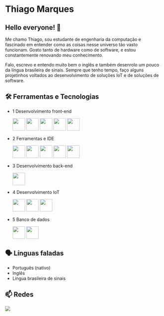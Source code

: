 <h1>Thiago Marques</h1>

## Hello everyone! 👋

Me chamo Thiago, sou estudante de engenharia da computação e fascinado em entender como as coisas nesse universo tão vasto funcionam. Gosto tanto de hardware como de software, e estou constantemente renovando meu conhecimento.

Falo, escrevo e entendo muito bem o inglês e também desenrolo um pouco da língua brasileira de sinais. Sempre que tenho tempo, faço alguns projetinhos voltados ao desenvolvimento de soluções IoT e de soluções de software. 

## 🛠️ Ferramentas e Tecnologias

- 1 Desenvolvimento front-end

  <img loading="lazy" src="https://cdn.jsdelivr.net/gh/devicons/devicon/icons/nextjs/nextjs-line.svg" width="40" height="40"/>
  <img loading="lazy" src="https://laravel.com/img/logomark.min.svg" width="40" height="40"/>
  <img loading="lazy" src="https://cdn.jsdelivr.net/gh/devicons/devicon/icons/vuejs/vuejs-original.svg" width="40" height="40"/>
  <img loading="lazy" src="https://cdn.jsdelivr.net/gh/devicons/devicon/icons/react/react-original.svg" width="40" height="40"/>
  <img loading="lazy" src="https://cdn.jsdelivr.net/gh/devicons/devicon/icons/bootstrap/bootstrap-original.svg" width="40" height="40"/>

- 2 Ferramentas e IDE

  <img loading="lazy" src="https://cdn.jsdelivr.net/gh/devicons/devicon/icons/docker/docker-original.svg" width="40" height="40"/>
  <img loading="lazy" src="https://cdn.jsdelivr.net/gh/devicons/devicon/icons/jira/jira-original.svg" width="40" height="40"/>
  <img loading="lazy" src="https://cdn.jsdelivr.net/gh/devicons/devicon/icons/git/git-original.svg" width="40" height="40"/>
  <img loading="lazy" src="https://cdn.jsdelivr.net/gh/devicons/devicon/icons/github/github-original.svg" width="40" height="40"/>
  <img loading="lazy" src="https://cdn.jsdelivr.net/gh/devicons/devicon/icons/vscode/vscode-original.svg" width="40" height="40"/>

- 3 Desenvolvimento back-end

  <img loading="lazy" src="https://cdn.jsdelivr.net/gh/devicons/devicon/icons/spring/spring-original.svg" width="40" height="40"/>

- 4 Desenvolvimento IoT

  <img loading="lazy" src="https://cdn.jsdelivr.net/gh/devicons/devicon/icons/cplusplus/cplusplus-original.svg" width="40" height="40"/>
  <img loading="lazy" src="https://camo.githubusercontent.com/2e8dd96fb3500aba1a9f840a7c3e966a5ad399d3035229650388143883c8fbcc/68747470733a2f2f7062732e7477696d672e636f6d2f70726f66696c655f696d616765732f3836333531303430333132303232323230382f726a564f695465332e6a7067" width="40" height="40"/>
  <img loading="lazy" src="https://aptinex.com/wp-content/uploads/2017/09/iot-lora-alliance-logo.svg.png" width="40" height="40"/>

- 5 Banco de dados

  <img loading="lazy" src="https://cdn.jsdelivr.net/gh/devicons/devicon/icons/mysql/mysql-original.svg" width="40" height="40"/>
  <img loading="lazy" src="https://cdn.jsdelivr.net/gh/devicons/devicon/icons/postgresql/postgresql-original.svg" width="40" height="40"/>

## 🗣️ Línguas faladas

- Português (nativo)
- Inglês
- Língua brasileira de sinais

## 📫 Redes
<div>
<a href="https://www.linkedin.com/in/thiagomslv" target="_blank"><img loading="lazy" src="https://img.shields.io/badge/-LinkedIn-%230077B5?style=for-the-badge&logo=linkedin&logoColor=white" target="_blank"></a>   
</div>
